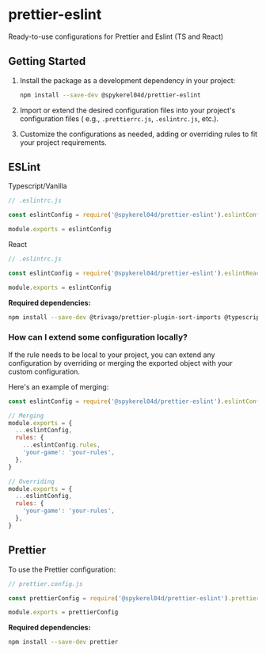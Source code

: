 # prettier-eslint

Ready-to-use configurations for Prettier and Eslint (TS and React)

## Getting Started

1. Install the package as a development dependency in your project:

   ```bash
   npm install --save-dev @spykerel04d/prettier-eslint
   ```

2. Import or extend the desired configuration files into your project's configuration
   files ( e.g., `.prettierrc.js`, `.eslintrc.js`, etc.).

3. Customize the configurations as needed, adding or overriding rules to fit your project
   requirements.

## ESLint

Typescript/Vanilla

```javascript
// .eslintrc.js

const eslintConfig = require('@spykerel04d/prettier-eslint').eslintConfig

module.exports = eslintConfig
```

React

```javascript
// .eslintrc.js

const eslintConfig = require('@spykerel04d/prettier-eslint').eslintReactConfig

module.exports = eslintConfig
```

**Required dependencies:**

```bash
npm install --save-dev @trivago/prettier-plugin-sort-imports @typescript-eslint/eslint-plugin @typescript-eslint/parser eslint eslint-config-prettier eslint-plugin-prettier eslint-plugin-react eslint-plugin-react-hooks eslint-plugin-react-refresh
```

### How can I extend some configuration locally?

If the rule needs to be local to your project, you can extend any configuration by
overriding or merging the exported object with your custom configuration.

Here's an example of merging:

```javascript
const eslintConfig = require('@spykerel04d/prettier-eslint').eslintConfig

// Merging
module.exports = {
  ...eslintConfig,
  rules: {
    ...eslintConfig.rules,
    'your-game': 'your-rules',
  },
}

// Overriding
module.exports = {
  ...eslintConfig,
  rules: {
    'your-game': 'your-rules',
  },
}
```

## Prettier

To use the Prettier configuration:

```javascript
// prettier.config.js

const prettierConfig = require('@spykerel04d/prettier-eslint').prettierConfig

module.exports = prettierConfig
```

**Required dependencies:**

```bash
npm install --save-dev prettier
```
